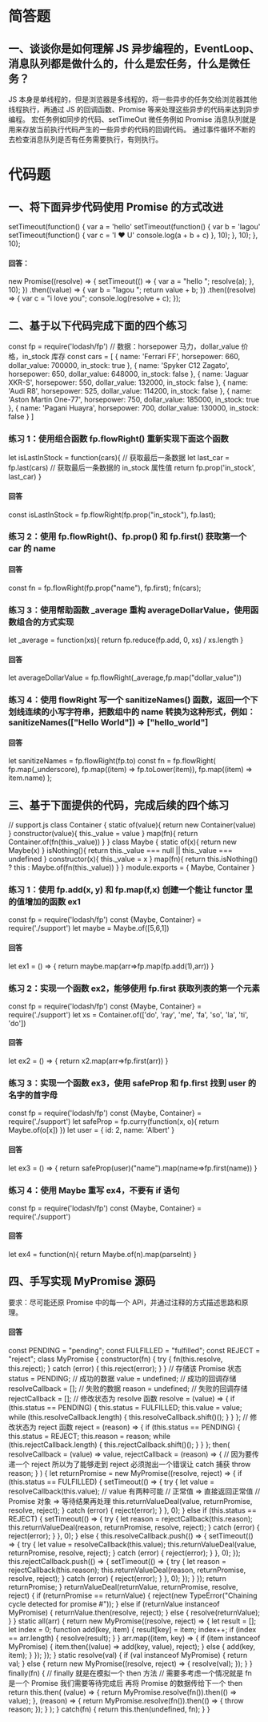 # 简答题

## 一、谈谈你是如何理解 JS 异步编程的，EventLoop、消息队列都是做什么的，什么是宏任务，什么是微任务？

JS 本身是单线程的，但是浏览器是多线程的，将一些异步的任务交给浏览器其他线程执行，再通过 JS 的回调函数、Promise 等来处理这些异步的代码来达到异步编程。
宏任务例如同步的代码、setTimeOut
微任务例如 Promise
消息队列就是用来存放当前执行代码产生的一些异步的代码的回调代码。
通过事件循环不断的去检查消息队列是否有任务需要执行，有则执行。

# 代码题

## 一、将下面异步代码使用 Promise 的方式改进

setTimeout(function() {
var a = 'hello'
setTimeout(function() {
var b = 'lagou'
setTimeout(function() {
var c = 'I ❤️ U'
console.log(a + b + c)
}, 10);
}, 10);
}, 10);

#### 回答：

new Promise((resolve) => {
setTimeout(() => {
var a = "hello ";
resolve(a);
}, 10);
})
.then((value) => {
var b = "lagou ";
return value + b;
})
.then((resolve) => {
var c = "i love you";
console.log(resolve + c);
});

## 二、基于以下代码完成下面的四个练习

const fp = require('lodash/fp')
// 数据：horsepower 马力，dollar_value 价格，in_stock 库存
const cars = [
{ name: 'Ferrari FF', horsepower: 660, dollar_value: 700000, in_stock: true },
{ name: 'Spyker C12 Zagato', horsepower: 650, dollar_value: 648000, in_stock: false },
{ name: 'Jaguar XKR-S', horsepower: 550, dollar_value: 132000, in_stock: false },
{ name: 'Audi R8', horsepower: 525, dollar_value: 114200, in_stock: false },
{ name: 'Aston Martin One-77', horsepower: 750, dollar_value: 185000, in_stock: true },
{ name: 'Pagani Huayra', horsepower: 700, dollar_value: 130000, in_stock: false }
]

### 练习 1：使用组合函数 fp.flowRight() 重新实现下面这个函数

let isLastInStock = function(cars){
// 获取最后一条数据
let last_car = fp.last(cars)
// 获取最后一条数据的 in_stock 属性值
return fp.prop('in_stock', last_car)
}

#### 回答

const isLastInStock = fp.flowRight(fp.prop("in_stock"), fp.last);

### 练习 2：使用 fp.flowRight()、fp.prop() 和 fp.first() 获取第一个 car 的 name

#### 回答

const fn = fp.flowRight(fp.prop("name"), fp.first);
fn(cars);

### 练习 3：使用帮助函数 \_average 重构 averageDollarValue，使用函数组合的方式实现

let \_average = function(xs){
return fp.reduce(fp.add, 0, xs) / xs.length
}

#### 回答

let averageDollarValue = fp.flowRight(\_average,fp.map("dollar_value"))

### 练习 4：使用 flowRight 写一个 sanitizeNames() 函数，返回一个下划线连续的小写字符串，把数组中的 name 转换为这种形式，例如：sanitizeNames(["Hello World"]) => ["hello_world"]

#### 回答

let sanitizeNames = fp.flowRight(fp.to)
const fn = fp.flowRight(
fp.map(\_underscore),
fp.map((item) => fp.toLower(item)),
fp.map((item) => item.name)
);

## 三、基于下面提供的代码，完成后续的四个练习

// support.js
class Container {
static of(value){
return new Container(value)
}
constructor(value){
this.\_value = value
}
map(fn){
return Container.of(fn(this.\_value))
}
}
class Maybe {
static of(x){
return new Maybe(x)
}
isNothing(){
return this.\_value === null || this.\_value === undefined
}
constructor(x){
this.\_value = x
}
map(fn){
return this.isNothing() ? this : Maybe.of(fn(this.\_value))
}
}
module.exports = { Maybe, Container }

### 练习 1：使用 fp.add(x, y) 和 fp.map(f,x) 创建一个能让 functor 里的值增加的函数 ex1

const fp = require('lodash/fp')
const {Maybe, Container} = require('./support')
let maybe = Maybe.of([5,6,1])

#### 回答

let ex1 = () => {
return maybe.map(arr=>fp.map(fp.add(1),arr))
}

### 练习 2：实现一个函数 ex2，能够使用 fp.first 获取列表的第一个元素

const fp = require('lodash/fp')
const {Maybe, Container} = require('./support')
let xs = Container.of(['do', 'ray', 'me', 'fa', 'so', 'la', 'ti', 'do'])

#### 回答

let ex2 = () => {
return x2.map(arr=>fp.first(arr))
}

### 练习 3：实现一个函数 ex3，使用 safeProp 和 fp.first 找到 user 的名字的首字母

const fp = require('lodash/fp')
const {Maybe, Container} = require('./support')
let safeProp = fp.curry(function(x, o){
return Maybe.of(o[x])
})
let user = { id: 2, name: 'Albert' }

#### 回答

let ex3 = () => {
return safeProp(user)("name").map(name=>fp.first(name))
}

### 练习 4：使用 Maybe 重写 ex4，不要有 if 语句

const fp = require('lodash/fp')
const {Maybe, Container} = require('./support')

#### 回答

let ex4 = function(n){
return Maybe.of(n).map(parseInt)
}

## 四、手写实现 MyPromise 源码

要求：尽可能还原 Promise 中的每一个 API，并通过注释的方式描述思路和原理。

#### 回答

const PENDING = "pending";
const FULFILLED = "fulfilled";
const REJECT = "reject";
class MyPromise {
constructor(fn) {
try {
fn(this.resolve, this.reject);
} catch (error) {
this.reject(error);
}
}
// 存储该 Promise 状态
status = PENDING;
// 成功的数据
value = undefined;
// 成功的回调存储
resolveCallback = [];
// 失败的数据
reason = undefined;
// 失败的回调存储
rejectCallback = [];
// 修改状态为 resolve 函数
resolve = (value) => {
if (this.status == PENDING) {
this.status = FULFILLED;
this.value = value;
while (this.resolveCallback.length) {
this.resolveCallback.shift()();
}
}
};
// 修改状态为 reject 函数
reject = (reason) => {
if (this.status == PENDING) {
this.status = REJECT;
this.reason = reason;
while (this.rejectCallback.length) {
this.rejectCallback.shift()();
}
}
};
then(
resolveCallback = (value) => value,
rejectCallback = (reason) => {
// 因为要传递一个 reject 所以为了能够走到 reject 必须抛出一个错误让 catch 捕获
throw reason;
}
) {
let returnPromise = new MyPromise((resolve, reject) => {
if (this.status == FULFILLED) {
setTimeout(() => {
try {
let value = resolveCallback(this.value);
// value 有两种可能
// 正常值 => 直接返回正常值
// Promise 对象 => 等待结果再处理
this.returnValueDeal(value, returnPromise, resolve, reject);
} catch (error) {
reject(error);
}
}, 0);
} else if (this.status == REJECT) {
setTimeout(() => {
try {
let reason = rejectCallback(this.reason);
this.returnValueDeal(reason, returnPromise, resolve, reject);
} catch (error) {
reject(error);
}
}, 0);
} else {
this.resolveCallback.push(() => {
setTimeout(() => {
try {
let value = resolveCallback(this.value);
this.returnValueDeal(value, returnPromise, resolve, reject);
} catch (error) {
reject(error);
}
}, 0);
});
this.rejectCallback.push(() => {
setTimeout(() => {
try {
let reason = rejectCallback(this.reason);
this.returnValueDeal(reason, returnPromise, resolve, reject);
} catch (error) {
reject(error);
}
}, 0);
});
}
});
return returnPromise;
}
returnValueDeal(returnValue, returnPromise, resolve, reject) {
if (returnPromise == returnValue) {
reject(new TypeError("Chaining cycle detected for promise #<Promise>"));
} else if (returnValue instanceof MyPromise) {
returnValue.then(resolve, reject);
} else {
resolve(returnValue);
}
}
static all(arr) {
return new MyPromise((resolve, reject) => {
let result = [];
let index = 0;
function add(key, item) {
result[key] = item;
index++;
if (index == arr.length) {
resolve(result);
}
}
arr.map((item, key) => {
if (item instanceof MyPromise) {
item.then((value) => add(key, value), reject);
} else {
add(key, item);
}
});
});
}
static resolve(val) {
if (val instanceof MyPromise) {
return val;
} else {
return new MyPromise((resolve, reject) => {
resolve(val);
});
}
}
finally(fn) {
// finally 就是在模拟一个 then 方法
// 需要多考虑一个情况就是 fn 是一个 Promise 我们需要等待完成后 再将 Promise 的数据传给下一个 then
return this.then(
(value) => {
return MyPromise.resolve(fn()).then(() => value);
},
(reason) => {
return MyPromise.resolve(fn()).then(() => {
throw reason;
});
}
);
}
catch(fn) {
return this.then(undefined, fn);
}
}
